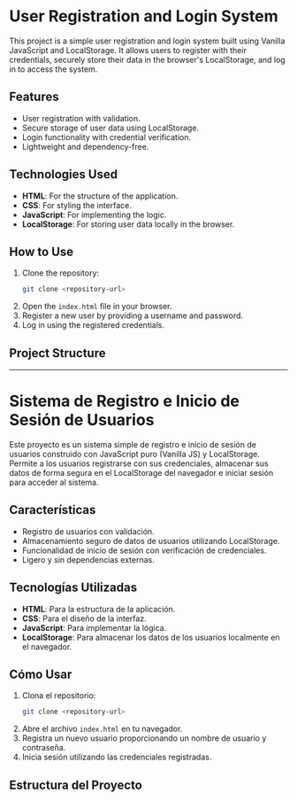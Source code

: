 # User Registration and Login System

This project is a simple user registration and login system built using Vanilla JavaScript and LocalStorage. It allows users to register with their credentials, securely store their data in the browser's LocalStorage, and log in to access the system.

## Features

- User registration with validation.
- Secure storage of user data using LocalStorage.
- Login functionality with credential verification.
- Lightweight and dependency-free.

## Technologies Used

- **HTML**: For the structure of the application.
- **CSS**: For styling the interface.
- **JavaScript**: For implementing the logic.
- **LocalStorage**: For storing user data locally in the browser.

## How to Use

1. Clone the repository:
    ```bash
    git clone <repository-url>
    ```
2. Open the `index.html` file in your browser.
3. Register a new user by providing a username and password.
4. Log in using the registered credentials.

## Project Structure

---



# Sistema de Registro e Inicio de Sesión de Usuarios

Este proyecto es un sistema simple de registro e inicio de sesión de usuarios construido con JavaScript puro (Vanilla JS) y LocalStorage. Permite a los usuarios registrarse con sus credenciales, almacenar sus datos de forma segura en el LocalStorage del navegador e iniciar sesión para acceder al sistema.

## Características

- Registro de usuarios con validación.
- Almacenamiento seguro de datos de usuarios utilizando LocalStorage.
- Funcionalidad de inicio de sesión con verificación de credenciales.
- Ligero y sin dependencias externas.

## Tecnologías Utilizadas

- **HTML**: Para la estructura de la aplicación.
- **CSS**: Para el diseño de la interfaz.
- **JavaScript**: Para implementar la lógica.
- **LocalStorage**: Para almacenar los datos de los usuarios localmente en el navegador.

## Cómo Usar

1. Clona el repositorio:
    ```bash
    git clone <repository-url>
    ```
2. Abre el archivo `index.html` en tu navegador.
3. Registra un nuevo usuario proporcionando un nombre de usuario y contraseña.
4. Inicia sesión utilizando las credenciales registradas.

## Estructura del Proyecto
